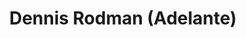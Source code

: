 ---
title: Dennis Rodman (Adelante)
category: 0_recientes
designSlug: 161-rodman-cabezota-adelante
image: '/products/cabezotas/dennis-rodman/principal.jpg'
imageHover: '/products/cabezotas/dennis-rodman/musculoso.jpg'
prendas: [
    
    {   
        title: 'Remera',
        slug: 'remera',          
        image: '/products/cabezotas/dennis-rodman/normal.jpg',
        price: 'remerasPrecio',
        talles: 'remerasTalles'
    },
    {
        title: 'Remera Oversize',
        slug: 'remera-oversize',
        image: '/products/cabezotas/dennis-rodman/oversize.jpg',
        price: 'oversizePrecio',
        talles: 'oversizeTalles'
    },
    {
        title: 'Musculosa M',
        slug: 'musculosa-mujer',
        image: '/products/cabezotas/dennis-rodman/musculosa.jpg',
        price: 'musculosaPrecio',
        talles: 'musculosasMujerTalles'
    },
     {
        title: 'Musculosa H',
        slug: 'musculoso',
        image: '/products/cabezotas/dennis-rodman/musculoso.jpg',
        price: 'musculosaPrecio',
        talles: 'musculosasHombreTalles'
    },
    {
        title: 'Pupera Oversize',
        slug: 'pupera-oversize',
        image: '/products/cabezotas/dennis-rodman/pupera.jpg',
        price: 'remerasPrecio',
        talles: 'oversizePuperasTalles'
    },
     {
         title: 'Buzo',
         slug: 'buzo',
         image: '/products/cabezotas/dennis-rodman/buzo.jpg',
         price: buzosPrecio,
        talles: 'BuzosTalles'
     },
]
---